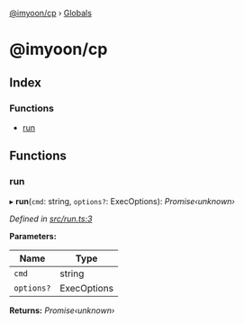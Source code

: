 [@imyoon/cp](README.md) › [Globals](globals.md)

# @imyoon/cp

## Index

### Functions

* [run](globals.md#run)

## Functions

###  run

▸ **run**(`cmd`: string, `options?`: ExecOptions): *Promise‹unknown›*

*Defined in [src/run.ts:3](https://github.com/sfltmya/child_process_async/blob/d0af1f1/src/run.ts#L3)*

**Parameters:**

Name | Type |
------ | ------ |
`cmd` | string |
`options?` | ExecOptions |

**Returns:** *Promise‹unknown›*
